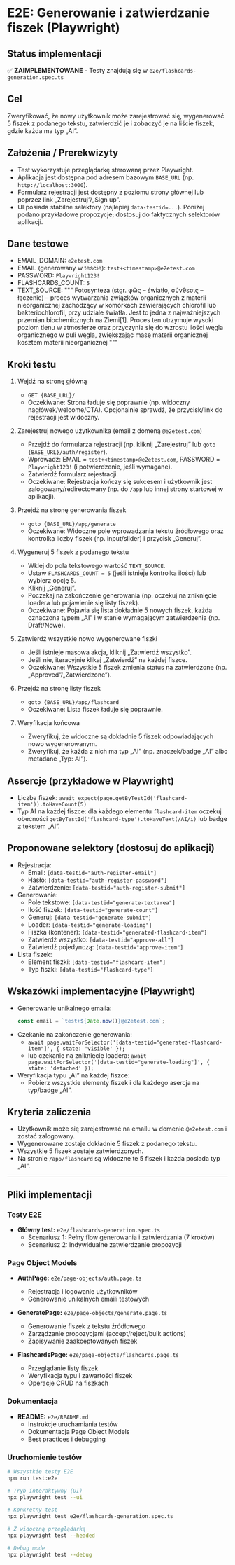 # E2E: Generowanie i zatwierdzanie fiszek (Playwright)

## Status implementacji
✅ **ZAIMPLEMENTOWANE** - Testy znajdują się w `e2e/flashcards-generation.spec.ts`

## Cel
Zweryfikować, że nowy użytkownik może zarejestrować się, wygenerować 5 fiszek z podanego tekstu, zatwierdzić je i zobaczyć je na liście fiszek, gdzie każda ma typ „AI”.

## Założenia / Prerekwizyty
- Test wykorzystuje przeglądarkę sterowaną przez Playwright.
- Aplikacja jest dostępna pod adresem bazowym `BASE_URL` (np. `http://localhost:3000`).
- Formularz rejestracji jest dostępny z poziomu strony głównej lub poprzez link „Zarejestruj”/„Sign up”.
- UI posiada stabilne selektory (najlepiej `data-testid=...`). Poniżej podano przykładowe propozycje; dostosuj do faktycznych selektorów aplikacji.

## Dane testowe
- EMAIL_DOMAIN: `e2etest.com`
- EMAIL (generowany w teście): `test+<timestamp>@e2etest.com`
- PASSWORD: `Playwright123!`
- FLASHCARDS_COUNT: `5`
- TEXT_SOURCE:
  """
  Fotosynteza (stgr. φῶς – światło, σύνθεσις – łączenie) – proces wytwarzania związków organicznych z materii nieorganicznej zachodzący w komórkach zawierających chlorofil lub bakteriochlorofil, przy udziale światła. Jest to jedna z najważniejszych przemian biochemicznych na Ziemi[1]. Proces ten utrzymuje wysoki poziom tlenu w atmosferze oraz przyczynia się do wzrostu ilości węgla organicznego w puli węgla, zwiększając masę materii organicznej kosztem materii nieorganicznej
  """

## Kroki testu
1) Wejdź na stronę główną
   - `GET {BASE_URL}/`
   - Oczekiwane: Strona ładuje się poprawnie (np. widoczny nagłówek/welcome/CTA). Opcjonalnie sprawdź, że przycisk/link do rejestracji jest widoczny.

2) Zarejestruj nowego użytkownika (email z domeną `@e2etest.com`)
   - Przejdź do formularza rejestracji (np. kliknij „Zarejestruj” lub `goto {BASE_URL}/auth/register`).
   - Wprowadź: EMAIL = `test+<timestamp>@e2etest.com`, PASSWORD = `Playwright123!` (i potwierdzenie, jeśli wymagane).
   - Zatwierdź formularz rejestracji.
   - Oczekiwane: Rejestracja kończy się sukcesem i użytkownik jest zalogowany/redirectowany (np. do `/app` lub innej strony startowej w aplikacji).

3) Przejdź na stronę generowania fiszek
   - `goto {BASE_URL}/app/generate`
   - Oczekiwane: Widoczne pole wprowadzania tekstu źródłowego oraz kontrolka liczby fiszek (np. input/slider) i przycisk „Generuj”.

4) Wygeneruj 5 fiszek z podanego tekstu
   - Wklej do pola tekstowego wartość `TEXT_SOURCE`.
   - Ustaw `FLASHCARDS_COUNT = 5` (jeśli istnieje kontrolka ilości) lub wybierz opcję 5.
   - Kliknij „Generuj”.
   - Poczekaj na zakończenie generowania (np. oczekuj na zniknięcie loadera lub pojawienie się listy fiszek).
   - Oczekiwane: Pojawia się lista dokładnie 5 nowych fiszek, każda oznaczona typem „AI” i w stanie wymagającym zatwierdzenia (np. Draft/Nowe).

5) Zatwierdź wszystkie nowo wygenerowane fiszki
   - Jeśli istnieje masowa akcja, kliknij „Zatwierdź wszystko”.
   - Jeśli nie, iteracyjnie klikaj „Zatwierdź” na każdej fiszce.
   - Oczekiwane: Wszystkie 5 fiszek zmienia status na zatwierdzone (np. „Approved”/„Zatwierdzone”).

6) Przejdź na stronę listy fiszek
   - `goto {BASE_URL}/app/flashcard`
   - Oczekiwane: Lista fiszek ładuje się poprawnie.

7) Weryfikacja końcowa
   - Zweryfikuj, że widoczne są dokładnie 5 fiszek odpowiadających nowo wygenerowanym.
   - Zweryfikuj, że każda z nich ma typ „AI” (np. znaczek/badge „AI” albo metadane „Typ: AI”).

## Assercje (przykładowe w Playwright)
- Liczba fiszek: `await expect(page.getByTestId('flashcard-item')).toHaveCount(5)`
- Typ AI na każdej fiszce: dla każdego elementu `flashcard-item` oczekuj obecności `getByTestId('flashcard-type').toHaveText(/AI/i)` lub badge z tekstem „AI”.

## Proponowane selektory (dostosuj do aplikacji)
- Rejestracja:
  - Email: `[data-testid="auth-register-email"]`
  - Hasło: `[data-testid="auth-register-password"]`
  - Zatwierdzenie: `[data-testid="auth-register-submit"]`
- Generowanie:
  - Pole tekstowe: `[data-testid="generate-textarea"]`
  - Ilość fiszek: `[data-testid="generate-count"]`
  - Generuj: `[data-testid="generate-submit"]`
  - Loader: `[data-testid="generate-loading"]`
  - Fiszka (kontener): `[data-testid="generated-flashcard-item"]`
  - Zatwierdź wszystko: `[data-testid="approve-all"]`
  - Zatwierdź pojedynczą: `[data-testid="approve-item"]`
- Lista fiszek:
  - Element fiszki: `[data-testid="flashcard-item"]`
  - Typ fiszki: `[data-testid="flashcard-type"]`

## Wskazówki implementacyjne (Playwright)
- Generowanie unikalnego emaila:
  ```ts
  const email = `test+${Date.now()}@e2etest.com`;
  ```
- Czekanie na zakończenie generowania:
  - `await page.waitForSelector('[data-testid="generated-flashcard-item"]', { state: 'visible' });`
  - lub czekanie na zniknięcie loadera: `await page.waitForSelector('[data-testid="generate-loading"]', { state: 'detached' });`
- Weryfikacja typu „AI” na każdej fiszce:
  - Pobierz wszystkie elementy fiszek i dla każdego asercja na typ/badge „AI”.

## Kryteria zaliczenia
- Użytkownik może się zarejestrować na emailu w domenie `@e2etest.com` i zostać zalogowany.
- Wygenerowane zostaje dokładnie 5 fiszek z podanego tekstu.
- Wszystkie 5 fiszek zostaje zatwierdzonych.
- Na stronie `/app/flashcard` są widoczne te 5 fiszek i każda posiada typ „AI”.

---

## Pliki implementacji

### Testy E2E
- **Główny test:** `e2e/flashcards-generation.spec.ts`
  - Scenariusz 1: Pełny flow generowania i zatwierdzania (7 kroków)
  - Scenariusz 2: Indywidualne zatwierdzanie propozycji

### Page Object Models
- **AuthPage:** `e2e/page-objects/auth.page.ts`
  - Rejestracja i logowanie użytkowników
  - Generowanie unikalnych emaili testowych

- **GeneratePage:** `e2e/page-objects/generate.page.ts`
  - Generowanie fiszek z tekstu źródłowego
  - Zarządzanie propozycjami (accept/reject/bulk actions)
  - Zapisywanie zaakceptowanych fiszek

- **FlashcardsPage:** `e2e/page-objects/flashcards.page.ts`
  - Przeglądanie listy fiszek
  - Weryfikacja typu i zawartości fiszek
  - Operacje CRUD na fiszkach

### Dokumentacja
- **README:** `e2e/README.md`
  - Instrukcje uruchamiania testów
  - Dokumentacja Page Object Models
  - Best practices i debugging

### Uruchomienie testów
```bash
# Wszystkie testy E2E
npm run test:e2e

# Tryb interaktywny (UI)
npx playwright test --ui

# Konkretny test
npx playwright test e2e/flashcards-generation.spec.ts

# Z widoczną przeglądarką
npx playwright test --headed

# Debug mode
npx playwright test --debug
```
